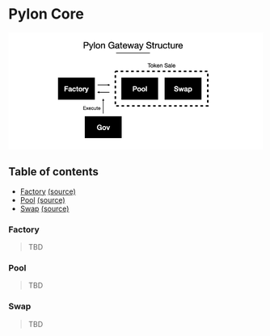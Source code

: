 # Pylon Core

![gateway structure](../../images/gateway_structure.png)

## Table of contents

* [Factory](#Factory) [(source)](./factory)
* [Pool](#Pool) [(source)](./pool)
* [Swap](#Swap) [(source)](./swap)

### Factory
> TBD

### Pool
> TBD

### Swap
> TBD
